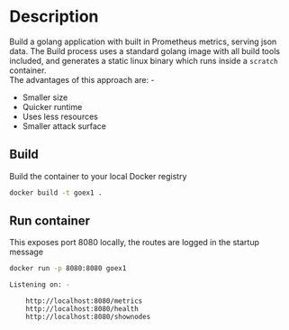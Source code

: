 # Description
Build a golang application with built in Prometheus metrics, serving json data.
The Build process uses a standard golang image with all build tools included, and generates a static linux binary which runs inside a `scratch` container.  
The advantages of this approach are: - 
- Smaller size
- Quicker runtime
- Uses less resources
- Smaller attack surface

## Build 
Build the container to your local Docker registry 

``` bash
docker build -t goex1 .
```


## Run container
This exposes port 8080 locally,  the routes are logged in the startup message

```bash
docker run -p 8080:8080 goex1
```

```bash
Listening on: -
```
        http://localhost:8080/metrics
        http://localhost:8080/health
        http://localhost:8080/shownodes

